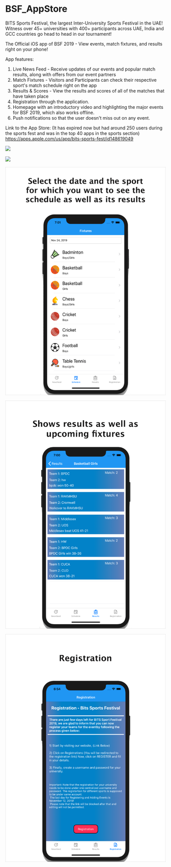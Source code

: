 # BSF_AppStore
BITS Sports Festival, the largest Inter-University Sports Festival in the UAE! Witness over 45+ universities with 400+ participants across UAE, India and GCC countries go head to head in our tournament!

The Official iOS app of BSF 2019 - View events, match fixtures, and results right on your phone!

App features:

1) Live News Feed - Receive updates of our events and popular match results, along with offers from our event partners
2) Match Fixtures - Visitors and Participants can check their respective sport's match schedule right on the app
3) Results & Scores - View the results and scores of all of the matches that have taken place
4) Registration through the application.
5) Homepage with an introductory video and highlighting the major events for BSF 2019, which also works offline.
6) Push notifications so that the user doesn't miss out on any event.


Link to the App Store: (It has expired now but had around 250 users during the sports fest and was in the top 40 apps in the sports section)
https://apps.apple.com/us/app/bits-sports-fest/id148619049

![](/IMAGES/Group.png)

![](/IMAGES/Newsfeed2.png)

![](/IMAGES/list.png)

![](/IMAGES/resu.png)

![](/IMAGES/Regis.png)


